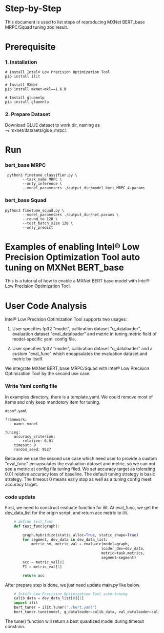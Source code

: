 Step-by-Step
============

This document is used to list steps of reproducing MXNet BERT_base MRPC/Squad tuning zoo result.



# Prerequisite

### 1. Installation

  ```Shell
  # Install Intel® Low Precision Optimization Tool
  pip install ilit

  # Install MXNet
  pip install mxnet-mkl==1.6.0
  
  # Install gluonnlp
  pip install gluonnlp

  ```

### 2. Prepare Dataset

  Download GLUE dataset to work dir, naming as ~/.mxnet/datasets/glue_mrpc/.


# Run

### bert_base MRPC
```
 python3 finetune_classifier.py \
        --task_name MRPC \
        --only_inference \
        --model_parameters ./output_dir/model_bert_MRPC_4.params

```

### bert_base Squad
```
python3 finetune_squad.py \
        --model_parameters ./output_dir/net.params \
        --round_to 128 \
        --test_batch_size 128 \
        --only_predict
```
 

Examples of enabling Intel® Low Precision Optimization Tool auto tuning on MXNet BERT_base
=======================================================

This is a tutorial of how to enable a MXNet BERT base model with Intel® Low Precision Optimization Tool.

# User Code Analysis

Intel® Low Precision Optimization Tool supports two usages:

1. User specifies fp32 "model", calibration dataset "q_dataloader", evaluation dataset "eval_dataloader" and metric in tuning.metric field of model-specific yaml config file.

2. User specifies fp32 "model", calibration dataset "q_dataloader" and a custom "eval_func" which encapsulates the evaluation dataset and metric by itself.

We integrate MXNet BERT_base MRPC/Squad with Intel® Low Precision Optimization Tool by the second use case.

### Write Yaml config file

In examples directory, there is a template.yaml. We could remove most of items and only keep mandotory item for tuning. 


```
#conf.yaml

framework:
  - name: mxnet

tuning:
    accuracy_criterion:
      - relative: 0.01
    timeout: 0
    random_seed: 9527
```

Because we use the second use case which need user to provide a custom "eval_func" encapsulates the evaluation dataset and metric, so we can not see a metric at config file tuning filed. We set accuracy target as tolerating 0.01 relative accuracy loss of baseline. The default tuning strategy is basic strategy. The timeout 0 means early stop as well as a tuning config meet accuracy target.


### code update
First, we need to construct evaluate function for ilit. At eval_func, we get the dev_data_list for the origin script, and return acc metric to ilit.

```python
    # define test_func
    def test_func(graph):

        graph.hybridize(static_alloc=True, static_shape=True)
        for segment, dev_data in dev_data_list:
            metric_nm, metric_val = evaluate(model=graph, 
                                            loader_dev=dev_data, 
                                            metric=task.metrics, 
                                            segment=segment)
        acc = metric_val[0]
        F1 = metric_val[1]

        return acc
```

After prepare step is done, we just need update main.py like below.

```python
    # Intel® Low Precision Optimization Tool auto-tuning
    calib_data = dev_data_list[0][1]
    import ilit
    bert_tuner = ilit.Tuner("./bert.yaml")
    bert_tuner.tune(model, q_dataloader=calib_data, val_dataloader=calib_data, eval_func=test_func)

```

The tune() function will return a best quantized model during timeout constrain.
